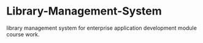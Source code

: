 # Library-Management-System
library management system for enterprise application development module course work.

